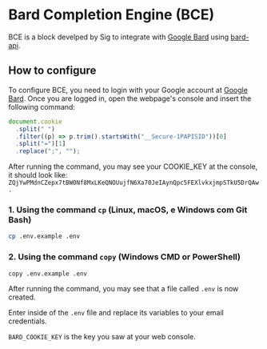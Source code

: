 # Bard Completion Engine (BCE)

BCE is a block develped by Sig to integrate with [Google Bard](https://bard.google.com) using [bard-api](https://www.npmjs.com/package/bard-ai).

## How to configure

To configure BCE, you need to login with your Google account at [Google Bard](https://bard.google.com). Once you are logged in, open the webpage's console and insert the following command:

```js
document.cookie
  .split(" ")
  .filter((p) => p.trim().startsWith("__Secure-1PAPISID"))[0]
  .split("=")[1]
  .replace(";", "");
```

After running the command, you may see your COOKIE_KEY at the console, it should look like: `ZQjYwPMdnCZepx7tBW0Nf8MxLKeQNOUujfN6Xa70JeIAynQpc5FEXlvkxjmpSTkU5DrQAw.`

### 1. Using the command `cp` (Linux, macOS, e Windows com Git Bash)

```bash
cp .env.example .env
```

### 2. Using the command `copy` (Windows CMD or PowerShell)

```bash
copy .env.example .env
```

After running the command, you may see that a file called `.env` is now created.

Enter inside of the `.env` file and replace its variables to your email credentials.

`BARD_COOKIE_KEY` is the key you saw at your web console.

